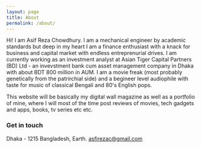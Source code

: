 ```yaml
---
layout: page
title: About
permalink: /about/
---
```


Hi!
I am Asif Reza Chowdhury. I am a mechanical engineer by academic standards but deep in my heart I am a finance enthusiast with a knack for business and capital market with endless entreprenurial drives. I am currently working as an investment analyst at Asian Tiger Capital Partners (BD) Ltd - an invevstment bank cum asset management company in Dhaka with about BDT 800 million in AUM.
I am a movie freak (most probably genetically from the patrirchial side) and a begineer level audiophile with taste for music of classical Bengali and 80's English pops.

This website will be basically my digital wall magazine as well as a portfolio of mine, where I will most of the time post reviews of movies, tech gadgets and apps, books, tv series etc etc.

<!-- ### More Information -->

<!-- A place to include any other types of information that you'd like to include about yourself. -->

### Get in touch

Dhaka - 1215
Bangladesh, Earth.
[asfirezac@gmail.com](mailto:asifrezac@gmail.com)